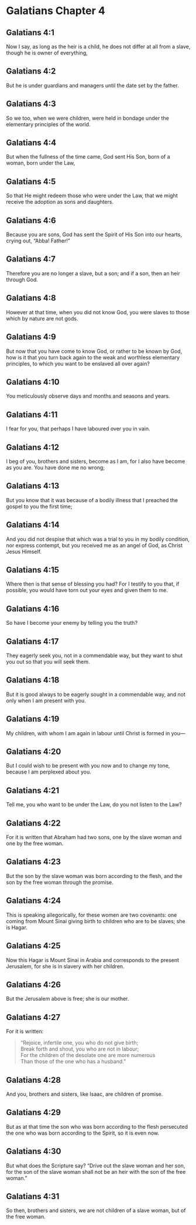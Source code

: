 # Galatians Chapter 4

## Galatians 4:1

Now I say, as long as the heir is a child, he does not differ at all from a slave, though he is owner of everything,

## Galatians 4:2

But he is under guardians and managers until the date set by the father.

## Galatians 4:3

So we too, when we were children, were held in bondage under the elementary principles of the world.

## Galatians 4:4

But when the fullness of the time came, God sent His Son, born of a woman, born under the Law,

## Galatians 4:5

So that He might redeem those who were under the Law, that we might receive the adoption as sons and daughters.

## Galatians 4:6

Because you are sons, God has sent the Spirit of His Son into our hearts, crying out, “Abba! Father!”

## Galatians 4:7

Therefore you are no longer a slave, but a son; and if a son, then an heir through God.

## Galatians 4:8

However at that time, when you did not know God, you were slaves to those which by nature are not gods.

## Galatians 4:9

But now that you have come to know God, or rather to be known by God, how is it that you turn back again to the weak and worthless elementary principles, to which you want to be enslaved all over again?

## Galatians 4:10

You meticulously observe days and months and seasons and years.

## Galatians 4:11

I fear for you, that perhaps I have laboured over you in vain.

## Galatians 4:12

I beg of you, brothers and sisters, become as I am, for I also have become as you are. You have done me no wrong;

## Galatians 4:13

But you know that it was because of a bodily illness that I preached the gospel to you the first time;

## Galatians 4:14

And you did not despise that which was a trial to you in my bodily condition, nor express contempt, but you received me as an angel of God, as Christ Jesus Himself.

## Galatians 4:15

Where then is that sense of blessing you had? For I testify to you that, if possible, you would have torn out your eyes and given them to me.

## Galatians 4:16

So have I become your enemy by telling you the truth?

## Galatians 4:17

They eagerly seek you, not in a commendable way, but they want to shut you out so that you will seek them.

## Galatians 4:18

But it is good always to be eagerly sought in a commendable way, and not only when I am present with you.

## Galatians 4:19

My children, with whom I am again in labour until Christ is formed in you—

## Galatians 4:20

But I could wish to be present with you now and to change my tone, because I am perplexed about you.

## Galatians 4:21

Tell me, you who want to be under the Law, do you not listen to the Law?

## Galatians 4:22

For it is written that Abraham had two sons, one by the slave woman and one by the free woman.

## Galatians 4:23

But the son by the slave woman was born according to the flesh, and the son by the free woman through the promise.

## Galatians 4:24

This is speaking allegorically, for these women are two covenants: one coming from Mount Sinai giving birth to children who are to be slaves; she is Hagar.

## Galatians 4:25

Now this Hagar is Mount Sinai in Arabia and corresponds to the present Jerusalem, for she is in slavery with her children.

## Galatians 4:26

But the Jerusalem above is free; she is our mother.

## Galatians 4:27

For it is written:

> “Rejoice, infertile one, you who do not give birth;  
> Break forth and shout, you who are not in labour;  
> For the children of the desolate one are more numerous  
> Than those of the one who has a husband.”

## Galatians 4:28

And you, brothers and sisters, like Isaac, are children of promise.

## Galatians 4:29

But as at that time the son who was born according to the flesh persecuted the one who was born according to the Spirit, so it is even now.

## Galatians 4:30

But what does the Scripture say? “Drive out the slave woman and her son, for the son of the slave woman shall not be an heir with the son of the free woman.”

## Galatians 4:31

So then, brothers and sisters, we are not children of a slave woman, but of the free woman.
